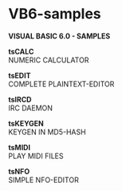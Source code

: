# VB6-samples

<b>VISUAL BASIC 6.0 - SAMPLES</b>

<b>tsCALC</b><br>
NUMERIC CALCULATOR

<b>tsEDIT</b><br>
COMPLETE PLAINTEXT-EDITOR

<b>tsIRCD</b><br>
IRC DAEMON

<b>tsKEYGEN</b><br>
KEYGEN IN MD5-HASH

<b>tsMIDI</b><br>
PLAY MIDI FILES

<b>tsNFO</b><br>
SIMPLE NFO-EDITOR
